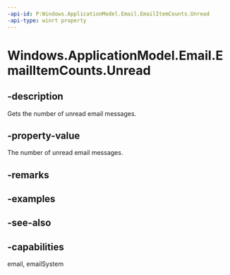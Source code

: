 ```yaml
---
-api-id: P:Windows.ApplicationModel.Email.EmailItemCounts.Unread
-api-type: winrt property
---
```


<!-- Property syntax
public uint Unread { get; }
-->

# Windows.ApplicationModel.Email.EmailItemCounts.Unread

## -description
Gets the number of unread email messages.

## -property-value
The number of unread email messages.

## -remarks

## -examples

## -see-also

## -capabilities
email, emailSystem
